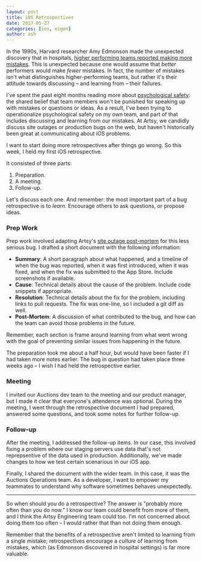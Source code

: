 ```yaml
---
layout: post
title: iOS Retrospectives
date: 2017-05-27
categories: [ios, eigen]
author: ash
---
```


In the 1990s, Harvard researcher Amy Edmonson made the unexpected discovery that in hospitals, [higher performing teams reported making more mistakes](https://www.researchgate.net/publication/250959492_Learning_from_Mistakes_Is_Easier_Said_Than_Done_Group_and_Organizational_Influences_on_the_Detection_and_Correction_of_Human_Error). This is unexpected because one would assume that _better_ performers would make _fewer_ mistakes. In fact, the number of mistakes isn't what distinguishes higher-performing teams, but rather it's their attitude towards discussing – and learning from – their failures.

I've spent the past eight months reading more about [psychological safety](https://en.wikipedia.org/wiki/Psychological_safety): the shared belief that team members won't be punished for speaking up with mistakes or questions or ideas. As a result, I've been trying to operationalize psychological safety on my own team, and part of that includes discussing and learning from our mistakes. At Artsy, we candidly discuss site outages or production bugs on the web, but haven't historically been great at communicating about iOS problems. 

I want to start doing more retrospectives after things go wrong. So this week, I held my first iOS retrospective.

<!-- more -->

It consisted of three parts:

1. Preparation.
1. A meeting.
1. Follow-up.

Let's discuss each one. And remember: the most important part of a bug retrospective is to _learn_. Encourage others to ask questions, or propose ideas.

### Prep Work

Prep work involved adapting Artsy's [site outage post-mortem](https://artsy.github.io/blog/2014/11/19/how-to-write-great-outage-post-mortems/) for this less serious bug. I drafted a short document with the following information:

- **Summary**: A short paragraph about what happened, and a timeline of when the bug was reported, when it was first introduced, when it was fixed, and when the fix was submitted to the App Store. Include screenshots if available.
- **Cause**: Technical details about the cause of the problem. Include code snippets if appropriate.
- **Resolution**: Technical details about the fix for the problem, including links to pull requests. The fix was one-line, so I included a git diff as well.
- **Post-Mortem**: A discussion of what contributed to the bug, and how can the team can avoid those problems in the future.

Remember, each section is frame around learning from what went wrong with the goal of preventing similar issues from happening in the future.

The preparation took me about a half hour, but would have been faster if I had taken more notes earlier. The bug in question had taken place three weeks ago – I wish I had held the retrospective earlier.

### Meeting

I invited our Auctions dev team to the meeting and our product manager, but I made it clear that everyone's attendence was optional. During the meeting, I went through the retrospective document I had prepared, answered some questions, and took some notes for further follow-up.

### Follow-up

After the meeting, I addressed the follow-up items. In our case, this involved fixing a problem where our staging servers use data that's not reprepsentive of the data used in production. Additionally, we've made changes to how we test certain scenarious in our iOS app.

Finally, I shared the document with the wider team. In this case, it was the Auctions Operations team. As a developer, I want to empower my teammates to understand why software sometimes behaves unexpectedly. 

---

So when should you do a retrospective? The answer is "probably more often than you do now." I know our team could benefit from more of them, and I think the Artsy Engineering team could too. I'm not concerned about doing them too often – I would rather that than not doing them enough.

Remember that the benefits of a retrospective aren't limited to learning from a single mistake; retrospectives encourage a _culture_ of learning from mistakes, which (as Edmonson discovered in hospital settings) is far more valuable.
